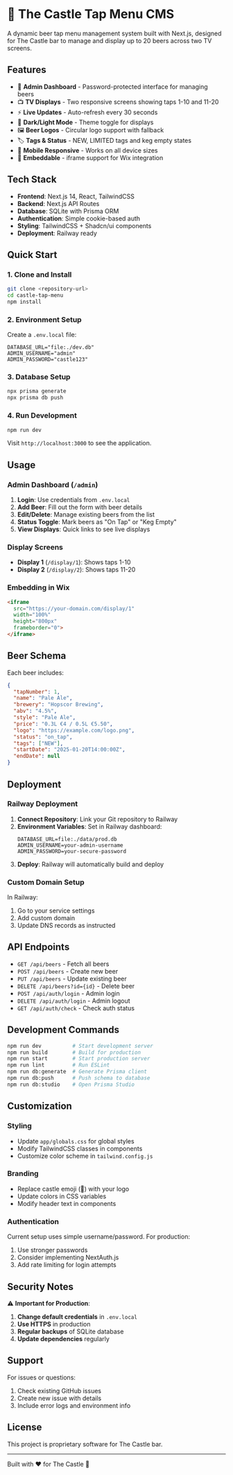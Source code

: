 # 🏰 The Castle Tap Menu CMS

A dynamic beer tap menu management system built with Next.js, designed for The Castle bar to manage and display up to 20 beers across two TV screens.

## Features

- 📱 **Admin Dashboard** - Password-protected interface for managing beers
- 📺 **TV Displays** - Two responsive screens showing taps 1-10 and 11-20
- ⚡ **Live Updates** - Auto-refresh every 30 seconds
- 🌙 **Dark/Light Mode** - Theme toggle for displays
- 🖼️ **Beer Logos** - Circular logo support with fallback
- 🏷️ **Tags & Status** - NEW, LIMITED tags and keg empty states
- 📱 **Mobile Responsive** - Works on all device sizes
- 🔗 **Embeddable** - iframe support for Wix integration

## Tech Stack

- **Frontend**: Next.js 14, React, TailwindCSS
- **Backend**: Next.js API Routes
- **Database**: SQLite with Prisma ORM
- **Authentication**: Simple cookie-based auth
- **Styling**: TailwindCSS + Shadcn/ui components
- **Deployment**: Railway ready

## Quick Start

### 1. Clone and Install

```bash
git clone <repository-url>
cd castle-tap-menu
npm install
```

### 2. Environment Setup

Create a `.env.local` file:

```env
DATABASE_URL="file:./dev.db"
ADMIN_USERNAME="admin"
ADMIN_PASSWORD="castle123"
```

### 3. Database Setup

```bash
npx prisma generate
npx prisma db push
```

### 4. Run Development

```bash
npm run dev
```

Visit `http://localhost:3000` to see the application.

## Usage

### Admin Dashboard (`/admin`)

1. **Login**: Use credentials from `.env.local`
2. **Add Beer**: Fill out the form with beer details
3. **Edit/Delete**: Manage existing beers from the list
4. **Status Toggle**: Mark beers as "On Tap" or "Keg Empty"
5. **View Displays**: Quick links to see live displays

### Display Screens

- **Display 1** (`/display/1`): Shows taps 1-10
- **Display 2** (`/display/2`): Shows taps 11-20

### Embedding in Wix

```html
<iframe 
  src="https://your-domain.com/display/1" 
  width="100%" 
  height="800px" 
  frameborder="0">
</iframe>
```

## Beer Schema

Each beer includes:

```json
{
  "tapNumber": 1,
  "name": "Pale Ale",
  "brewery": "Hopscor Brewing",
  "abv": "4.5%",
  "style": "Pale Ale",
  "price": "0.3L €4 / 0.5L €5.50",
  "logo": "https://example.com/logo.png",
  "status": "on_tap",
  "tags": ["NEW"],
  "startDate": "2025-01-20T14:00:00Z",
  "endDate": null
}
```

## Deployment

### Railway Deployment

1. **Connect Repository**: Link your Git repository to Railway
2. **Environment Variables**: Set in Railway dashboard:
   ```
   DATABASE_URL=file:./data/prod.db
   ADMIN_USERNAME=your-admin-username
   ADMIN_PASSWORD=your-secure-password
   ```
3. **Deploy**: Railway will automatically build and deploy

### Custom Domain Setup

In Railway:
1. Go to your service settings
2. Add custom domain
3. Update DNS records as instructed

## API Endpoints

- `GET /api/beers` - Fetch all beers
- `POST /api/beers` - Create new beer
- `PUT /api/beers` - Update existing beer
- `DELETE /api/beers?id={id}` - Delete beer
- `POST /api/auth/login` - Admin login
- `DELETE /api/auth/login` - Admin logout
- `GET /api/auth/check` - Check auth status

## Development Commands

```bash
npm run dev          # Start development server
npm run build        # Build for production
npm run start        # Start production server
npm run lint         # Run ESLint
npm run db:generate  # Generate Prisma client
npm run db:push      # Push schema to database
npm run db:studio    # Open Prisma Studio
```

## Customization

### Styling

- Update `app/globals.css` for global styles
- Modify TailwindCSS classes in components
- Customize color scheme in `tailwind.config.js`

### Branding

- Replace castle emoji (🏰) with your logo
- Update colors in CSS variables
- Modify header text in components

### Authentication

Current setup uses simple username/password. For production:
1. Use stronger passwords
2. Consider implementing NextAuth.js
3. Add rate limiting for login attempts

## Security Notes

⚠️ **Important for Production**:

1. **Change default credentials** in `.env.local`
2. **Use HTTPS** in production
3. **Regular backups** of SQLite database
4. **Update dependencies** regularly

## Support

For issues or questions:
1. Check existing GitHub issues
2. Create new issue with details
3. Include error logs and environment info

## License

This project is proprietary software for The Castle bar.

---

Built with ❤️ for The Castle 🏰 